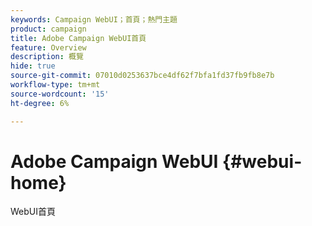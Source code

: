 ```yaml
---
keywords: Campaign WebUI；首頁；熱門主題
product: campaign
title: Adobe Campaign WebUI首頁
feature: Overview
description: 概覽
hide: true
source-git-commit: 07010d0253637bce4df62f7bfa1fd37fb9fb8e7b
workflow-type: tm+mt
source-wordcount: '15'
ht-degree: 6%

---
```


# Adobe Campaign WebUI {#webui-home}

WebUI首頁


